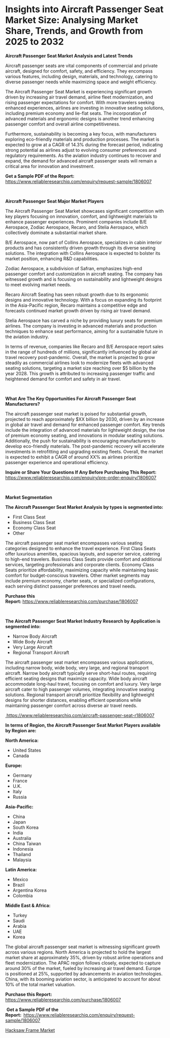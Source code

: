 <p><h1>Insights into Aircraft Passenger Seat Market Size: Analysing Market Share, Trends, and Growth from 2025 to 2032</h1></p><p><strong>Aircraft Passenger Seat Market Analysis and Latest Trends</strong></p>
<p><p>Aircraft passenger seats are vital components of commercial and private aircraft, designed for comfort, safety, and efficiency. They encompass various features, including design, materials, and technology, catering to diverse passenger needs while maximizing space and weight efficiency.</p><p>The Aircraft Passenger Seat Market is experiencing significant growth driven by increasing air travel demand, airline fleet modernization, and rising passenger expectations for comfort. With more travelers seeking enhanced experiences, airlines are investing in innovative seating solutions, including premium economy and lie-flat seats. The incorporation of advanced materials and ergonomic designs is another trend enhancing passenger comfort and overall airline competitiveness.</p><p>Furthermore, sustainability is becoming a key focus, with manufacturers exploring eco-friendly materials and production processes. The market is expected to grow at a CAGR of 14.3% during the forecast period, indicating strong potential as airlines adjust to evolving consumer preferences and regulatory requirements. As the aviation industry continues to recover and expand, the demand for advanced aircraft passenger seats will remain a critical area for innovation and investment.</p></p>
<p><strong>Get a Sample PDF of the Report:&nbsp;</strong> <a href="https://www.reliableresearchiq.com/enquiry/request-sample/1806007?utm_campaign=2396&utm_medium=2&utm_source=Github&utm_content=ia&utm_term=18022025&utm_id=aircraft-passenger-seat">https://www.reliableresearchiq.com/enquiry/request-sample/1806007</a></p>
<p>&nbsp;</p>
<p><strong>Aircraft Passenger Seat Major Market Players</strong></p>
<p><p>The Aircraft Passenger Seat Market showcases significant competition with key players focusing on innovation, comfort, and lightweight materials to enhance passenger experiences. Prominent companies include B/E Aerospace, Zodiac Aerospace, Recaro, and Stelia Aerospace, which collectively dominate a substantial market share.</p><p>B/E Aerospace, now part of Collins Aerospace, specializes in cabin interior products and has consistently driven growth through its diverse seating solutions. The integration with Collins Aerospace is expected to bolster its market position, enhancing R&D capabilities.</p><p>Zodiac Aerospace, a subdivision of Safran, emphasizes high-end passenger comfort and customization in aircraft seating. The company has witnessed growth and is focusing on sustainability and lightweight designs to meet evolving market needs.</p><p>Recaro Aircraft Seating has seen robust growth due to its ergonomic designs and innovative technology. With a focus on expanding its footprint in the Asia-Pacific region, Recaro maintains a competitive edge and forecasts continued market growth driven by rising air travel demand.</p><p>Stelia Aerospace has carved a niche by providing luxury seats for premium airlines. The company is investing in advanced materials and production techniques to enhance seat performance, aiming for a sustainable future in the aviation industry.</p><p>In terms of revenue, companies like Recaro and B/E Aerospace report sales in the range of hundreds of millions, significantly influenced by global air travel recovery post-pandemic. Overall, the market is projected to grow steadily as commercial airlines look to modernize fleets with advanced seating solutions, targeting a market size reaching over $5 billion by the year 2028. This growth is attributed to increasing passenger traffic and heightened demand for comfort and safety in air travel.</p></p>
<p>&nbsp;</p>
<p><strong>What Are The Key Opportunities For Aircraft Passenger Seat Manufacturers?</strong></p>
<p><p>The aircraft passenger seat market is poised for substantial growth, projected to reach approximately $XX billion by 2030, driven by an increase in global air travel and demand for enhanced passenger comfort. Key trends include the integration of advanced materials for lightweight design, the rise of premium economy seating, and innovations in modular seating solutions. Additionally, the push for sustainability is encouraging manufacturers to develop eco-friendly materials. The post-pandemic recovery will accelerate investments in retrofitting and upgrading existing fleets. Overall, the market is expected to exhibit a CAGR of around XX% as airlines prioritize passenger experience and operational efficiency.</p></p>
<p><strong>Inquire or Share Your Questions If Any Before Purchasing This Report:</strong> <a href="https://www.reliableresearchiq.com/enquiry/pre-order-enquiry/1806007?utm_campaign=2396&utm_medium=2&utm_source=Github&utm_content=ia&utm_term=18022025&utm_id=aircraft-passenger-seat">https://www.reliableresearchiq.com/enquiry/pre-order-enquiry/1806007</a></p>
<p>&nbsp;</p>
<p><strong>Market Segmentation</strong></p>
<p><strong>The Aircraft Passenger Seat Market Analysis by types is segmented into:</strong></p>
<p><ul><li>First Class Seat</li><li>Business Class Seat</li><li>Economy Class Seat</li><li>Other</li></ul></p>
<p><p>The aircraft passenger seat market encompasses various seating categories designed to enhance the travel experience. First Class Seats offer luxurious amenities, spacious layouts, and superior service, catering to high-end travelers. Business Class Seats provide comfort and additional services, targeting professionals and corporate clients. Economy Class Seats prioritize affordability, maximizing capacity while maintaining basic comfort for budget-conscious travelers. Other market segments may include premium economy, charter seats, or specialized configurations, each serving distinct passenger preferences and travel needs.</p></p>
<p><strong>Purchase this Report:&nbsp;</strong><a href="https://www.reliableresearchiq.com/purchase/1806007?utm_campaign=2396&utm_medium=2&utm_source=Github&utm_content=ia&utm_term=18022025&utm_id=aircraft-passenger-seat">https://www.reliableresearchiq.com/purchase/1806007</a></p>
<p>&nbsp;</p>
<p><strong>The Aircraft Passenger Seat Market Industry Research by Application is segmented into:</strong></p>
<p><ul><li>Narrow Body Aircraft</li><li>Wide Body Aircraft</li><li>Very Large Aircraft</li><li>Regional Transport Aircraft</li></ul></p>
<p><p>The aircraft passenger seat market encompasses various applications, including narrow body, wide body, very large, and regional transport aircraft. Narrow body aircraft typically serve short-haul routes, requiring efficient seating designs that maximize capacity. Wide body aircraft accommodate long-haul travel, focusing on comfort and luxury. Very large aircraft cater to high passenger volumes, integrating innovative seating solutions. Regional transport aircraft prioritize flexibility and lightweight designs for shorter distances, enabling efficient operations while maintaining passenger comfort across diverse air travel needs.</p></p>
<p><a href="https://www.reliableresearchiq.com/aircraft-passenger-seat-r1806007?utm_campaign=2396&utm_medium=2&utm_source=Github&utm_content=ia&utm_term=18022025&utm_id=aircraft-passenger-seat">&nbsp;https://www.reliableresearchiq.com/aircraft-passenger-seat-r1806007</a></p>
<p><strong>In terms of Region, the Aircraft Passenger Seat Market Players available by Region are:</strong></p>
<p>
    <p> <strong> North America: </strong>
        <ul>
            <li>United States</li>
            <li>Canada</li>
        </ul>
        </p> 
    <p> <strong> Europe: </strong>
        <ul>
            <li>Germany</li>
            <li>France</li>
            <li>U.K.</li>
            <li>Italy</li>
            <li>Russia</li>
        </ul>
        </p> 
    <p> <strong> Asia-Pacific: </strong>
        <ul>
            <li>China</li>
            <li>Japan</li>
            <li>South Korea</li>
            <li>India</li>
            <li>Australia</li>
            <li>China Taiwan</li>
            <li>Indonesia</li>
            <li>Thailand</li>
            <li>Malaysia</li>
        </ul>
        </p> 
    <p> <strong> Latin America: </strong>
        <ul>
            <li>Mexico</li>
            <li>Brazil</li>
            <li>Argentina Korea</li>
            <li>Colombia</li>
        </ul>
        </p> 
    <p> <strong> Middle East & Africa: </strong>
        <ul>
            <li>Turkey</li>
            <li>Saudi</li>
            <li>Arabia</li>
            <li>UAE</li>
            <li>Korea</li>
        </ul>
    </p>
    </p>
<p><p>The global aircraft passenger seat market is witnessing significant growth across various regions. North America is projected to hold the largest market share at approximately 35%, driven by robust airline operations and fleet modernization. The APAC region follows closely, expected to capture around 30% of the market, fueled by increasing air travel demand. Europe is positioned at 25%, supported by advancements in aviation technologies. China, with its booming aviation sector, is anticipated to account for about 10% of the total market valuation.</p></p>
<p><strong>Purchase this Report: </strong><a href="https://www.reliableresearchiq.com/purchase/1806007?utm_campaign=2396&utm_medium=2&utm_source=Github&utm_content=ia&utm_term=18022025&utm_id=aircraft-passenger-seat">https://www.reliableresearchiq.com/purchase/1806007</a></p>
<p>&nbsp;<strong>Get a Sample PDF of the Report:&nbsp;&nbsp;</strong><a href="https://www.reliableresearchiq.com/enquiry/request-sample/1806007?utm_campaign=2396&utm_medium=2&utm_source=Github&utm_content=ia&utm_term=18022025&utm_id=aircraft-passenger-seat">https://www.reliableresearchiq.com/enquiry/request-sample/1806007</a></p>
<p><strong></strong></p>
<p><p><a href="https://github.com/bolalfredia7777/Market-Research-Report-List-1/blob/main/hacksaw-frame-market.md?utm_campaign=2396&utm_medium=2&utm_source=Github&utm_content=ia&utm_term=18022025&utm_id=aircraft-passenger-seat">Hacksaw Frame Market</a></p></p>